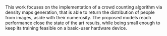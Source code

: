 This work focuses on the implementation of a crowd counting algorithm via density maps generation, that is able to 
return the distribution of people from images, aside with their numerosity. 
The proposed models reach performance close the state of the art results, while being small enough to keep its training feasible on a basic-user hardware device.
